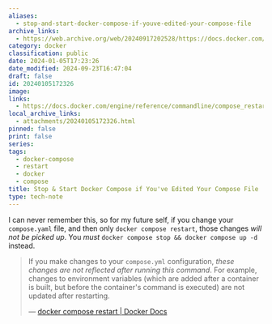 ```yaml
---
aliases:
  - stop-and-start-docker-compose-if-youve-edited-your-compose-file
archive_links:
  - https://web.archive.org/web/20240917202528/https://docs.docker.com/reference/cli/docker/compose/restart/
category: docker
classification: public
date: 2024-01-05T17:23:26
date_modified: 2024-09-23T16:47:04
draft: false
id: 20240105172326
image: 
links:
  - https://docs.docker.com/engine/reference/commandline/compose_restart/
local_archive_links:
  - attachments/20240105172326.html
pinned: false
print: false
series: 
tags:
  - docker-compose
  - restart
  - docker
  - compose
title: Stop & Start Docker Compose if You've Edited Your Compose File
type: tech-note
---
```


I can never remember this, so for my future self, if you change your `compose.yaml` file, and then only `docker compose restart`, those changes *will not be picked up*. You *must* `docker compose stop && docker compose up -d` instead.

> If you make changes to your `compose.yml` configuration, *these changes are not reflected after running this command*. For example, changes to environment variables (which are added after a container is built, but before the container's command is executed) are not updated after restarting.
> 
> — [docker compose restart | Docker Docs](https://docs.docker.com/engine/reference/commandline/compose_restart/)
